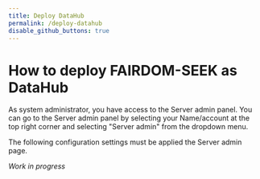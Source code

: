 ```yaml
---
title: Deploy DataHub
permalink: /deploy-datahub
disable_github_buttons: true
---
```


# How to deploy FAIRDOM-SEEK as DataHub

As system administrator, you have access to the Server admin panel. You can go to the Server admin panel by selecting your Name/account at the top right corner and selecting "Server admin" from the dropdown menu.

The following configuration settings must be applied the Server admin page.

*Work in progress*
